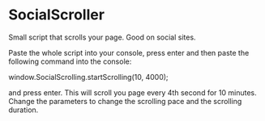 # SocialScroller
Small script that scrolls your page. Good on social sites.

Paste the whole script into your console, press enter and then paste the following command into the console: 

window.SocialScrolling.startScrolling(10, 4000); 

and press enter. This will scroll you page every 4th second for 10 minutes. Change the parameters to change the scrolling pace and the scrolling duration.

